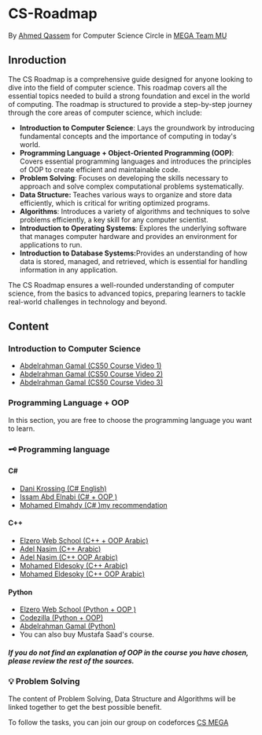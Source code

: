 # CS-Roadmap

By [Ahmed Qassem](#) for Computer Science Circle in [MEGA Team MU](https://www.facebook.com/megateam.mu18)

## Inroduction
The CS Roadmap is a comprehensive guide designed for anyone looking to dive into the field of computer science. This roadmap covers all the essential topics needed to build a strong foundation and excel in the world of computing. The roadmap is structured to provide a step-by-step journey through the core areas of computer science, which include:
<ul>
                    <li><b>Introduction to Computer Science</b>: Lays the groundwork by introducing fundamental concepts and the importance of computing in today's world.</li>
                    <li><b>Programming Language + Object-Oriented Programming (OOP)</b>: Covers essential programming languages and introduces the principles of OOP to create efficient and maintainable code.</li>
                    <li><b>Problem Solving</b>: Focuses on developing the skills necessary to approach and solve complex computational problems systematically.</li>
                    <li><b>Data Structure: </b>Teaches various ways to organize and store data efficiently, which is critical for writing optimized programs.</li>
                    <li><b>Algorithms</b>: Introduces a variety of algorithms and techniques to solve problems efficiently, a key skill for any computer scientist.</li>
                    <li><b>Introduction to Operating Systems</b>: Explores the underlying software that manages computer hardware and provides an environment for applications to run.</li>
                    <li><b>Introduction to Database Systems:</b>Provides an understanding of how data is stored, managed, and retrieved, which is essential for handling information in any application.

</li>
</ul>

The CS Roadmap ensures a well-rounded understanding of computer science, from the basics to advanced topics, preparing learners to tackle real-world challenges in technology and beyond.
## Content

### Introduction to Computer Science

- [Abdelrahman Gamal (CS50 Course Video 1)](https://youtu.be/baLMODtYFog?si=wOBuHGIxcVfoDaXD)
- [Abdelrahman Gamal (CS50 Course Video 2)](https://youtu.be/o0jttG2c49M?si=YreL6IMTfgyBxqlx)
- [Abdelrahman Gamal (CS50 Course Video 3)](https://youtu.be/IYEkbGhabfk?si=qZn8f7Ox4z5Z6dop)
                   
### Programming Language + OOP

In this section, you are free to choose the programming language you want to learn.

### 🗝 Programming language

#### C#

- [Dani Krossing (C# English)](https://www.youtube.com/playlist?list=PL0eyrZgxdwhxD9HhtpuZV22KxEJAZ55X-)
- [Issam Abd Elnabi (C# + OOP )](https://www.youtube.com/playlist?list=PL4n1Qos4Tb6SWPbJNpiznp-Ok4A8J_23l)
- [Mohamed Elmahdy (C# )my recommendation](https://www.youtube.com/playlist?list=PLsV97AQt78NT0H8J71qe7edwRpAirfqOI)

#### C++

- [Elzero Web School (C++ + OOP Arabic)](https://www.youtube.com/playlist?list=PLDoPjvoNmBAwy-rS6WKudwVeb_x63EzgS)
- [Adel Nasim (C++ Arabic)](https://www.youtube.com/playlist?list=PLCInYL3l2AajFAiw4s1U4QbGszcQ-rAb3)
- [Adel Nasim (C++ OOP Arabic)](https://www.youtube.com/watch?v=YMXUxKDziaA&list=PLCInYL3l2Aaiq1oLvi9TlWtArJyAuCVow)
- [Mohamed Eldesoky (C++ Arabic)](https://www.youtube.com/playlist?list=PLJzrJ6NUlRb8e5o0jGe8yHYGy2Mu17Eeg)
- [Mohamed Eldesoky (C++ OOP Arabic)](https://www.youtube.com/playlist?list=PL1DUmTEdeA6KLEvIO0NyrkT91BVle8BOU)

#### Python

- [Elzero Web School (Python + OOP )](https://www.youtube.com/playlist?list=PLDoPjvoNmBAyE_gei5d18qkfIe-Z8mocs)
- [Codezilla (Python + OOP)](https://www.youtube.com/playlist?list=PLuXY3ddo_8nzrO74UeZQVZOb5-wIS6krJ)
- [Abdelrahman Gamal (Python)](https://www.youtube.com/playlist?list=PLknwEmKsW8OsG8dnisr_-2WGyx7lpgGEE)
- You can also buy Mustafa Saad's course.

##### If you do not find an explanation of OOP in the course you have chosen, please review the rest of the sources.


### 💡 Problem Solving

The content of Problem Solving, Data Structure and Algorithms will be linked together to get the best possible benefit.

To follow the tasks, you can join our group on codeforces [CS MEGA](https://codeforces.com/group/sfFl7whzkP/contests)

